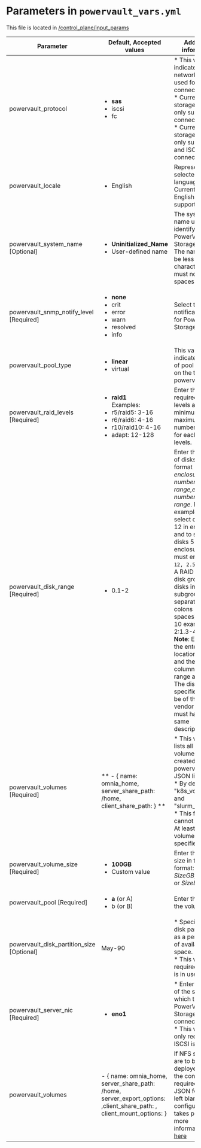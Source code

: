 # Parameters in `powervault_vars.yml`
This file is located in [/control_plane/input_params](../../../../control_plane/input_params/powervault_vars.yml)

| Parameter                                    | Default, Accepted values                                                                                                               | Additional information                                                                                                                                                                                                                                                                                                                                                                                                                                                                                                                                                                                          |
|----------------------------------------------|----------------------------------------------------------------------------------------------------------------------------------------|-----------------------------------------------------------------------------------------------------------------------------------------------------------------------------------------------------------------------------------------------------------------------------------------------------------------------------------------------------------------------------------------------------------------------------------------------------------------------------------------------------------------------------------------------------------------------------------------------------------------|
| powervault_protocol                          | <ul><li> **sas**   </li><li>iscsi</li><li>fc</li></ul>                                                                                 | * This variable indicates the   network protocol used for data connectivity    <br> * Currently, ME5 storage arrays only support SAS   connectivity <br> * Currently, ME4 storage arrays only support SAS and   ISCSI connectivity.                                                                                                                                                                                                                                                                                                                                                                             |
| powervault_locale	                            | 	<ul><li>English</li></ul>	                                                                                                              | 	Represents the selected language.   Currently, only English is supported.                                                                                                                                                                                                                                                                                                                                                                                                                                                                                                                                       |
| powervault_system_name   [Optional]	          | 	<ul><li>**Uninitialized_Name**</li><li>User-defined   name</li></ul>	                                                                   | 	The   system name used to identify the PowerVault Storage device. The name should   be less than 30 characters and must not contain spaces.                                                                                                                                                                                                                                                                                                                                                                                                                                                                     |
| powervault_snmp_notify_level   [Required]	    | 	<ul><li>**none**</li><li>crit</li><li>error</li><li>warn</li><li>resolved</li><li>info</li></ul>	                                       | 	Select the SNMP notification levels for   PowerVault Storage devices.                                                                                                                                                                                                                                                                                                                                                                                                                                                                                                                                           |
| powervault_pool_type                         | 	<ul><li>**linear**</li><li>virtual</li></ul>	                                                                                           | This   variable indicates the kind of pool created on the target powervault.                                                                                                                                                                                                                                                                                                                                                                                                                                                                                                                                    |
| powervault_raid_levels	[Required]             | 	<ul><li>**raid1**</li>Examples:<li>r5/raid5:   3-16</li><li>r6/raid6: 4-16</li><li>r10/raid10:   4-16</li><li>adapt: 12-128</li></ul>  | 	Enter the required RAID levels and the   minimum and maximum number of disks for each RAID levels.                                                                                                                                                                                                                                                                                                                                                                                                                                                                                                              |
| powervault_disk_range	[Required]	              | 	<ul><li>0.1-2</li></ul>	                                                                                                                | 	Enter   the range of disks in the format   *enclosure-number.disk-range,enclosure-number.disk-range*. For example, to   select disks 3 to 12 in enclosure 1 and to select disks 5 to 23 in enclosure   2, you must enter `1.3-12, 2.5-23`. </br>A RAID 10 or 50 disk group   with disks in subgroups are separated by colons (with no spaces). RAID-10   example:1.1-2:1.3-4:1.7,1.10 </br>**Note**: Ensure that the entered   disk location is empty and the **Usage** column lists the range as **AVAIL**.   The disk range specified must be of the same vendor and they must have the   same description.   |
| powervault_volumes   [Required]              | ** - { name: omnia_home, server_share_path: /home,   client_share_path: } **                                                         | * This variable lists all required   volumes to be created on powervault in JSON list format. <br> * By   default, "k8s_volume" and "slurm_volume" <br> *   This field cannot be blank. At least one volume **must** be specified.                                                                                                                                                                                                                                                                                                                                                                              |
| powervault_volume_size   [Required]          | 	<ul><li>**100GB**</li><li>Custom   value</li></ul>                                                                                     | 	Enter   the volume size in the format: *SizeTB*, *SizeGB*, *SizeMB*, or *SizeB*.                                                                                                                                                                                                                                                                                                                                                                                                                                                                                                                                |
| powervault_pool   [Required]                 | 	<ul><li>**a** (or A)</li><li>b (or   B)</li></ul>                                                                                      | 	Enter the pool for the volume.                                                                                                                                                                                                                                                                                                                                                                                                                                                                                                                                                                                  |
| powervault_disk_partition_size   [Optional]  | May-90                                                                                                                                 | *   Specify the disk partition size as a percentage of available disk space.   <br> * This value is required if ISCSI is in use.                                                                                                                                                                                                                                                                                                                                                                                                                                                                                |
| powervault_server_nic   [Required]           | 	<ul><li>**eno1**</li></ul>                                                                                                             | * Enter the NIC of the server to which   the PowerVault Storage is connected. <br> * This value is only required   if ISCSI is in use.                                                                                                                                                                                                                                                                                                                                                                                                                                                                          |
| powervault_volumes         |  - { name: omnia_home, server_share_path: /home, server_export_options: ,client_share_path: , client_mount_options: }             | If NFS servers are to be deployed, enter the configuration required here in JSON format.  If left blank, no NFS configuration takes place. For more information, click [here](../../../PreRequisites/OMNIA_PreReqs.md#nfs-server-configuration)
